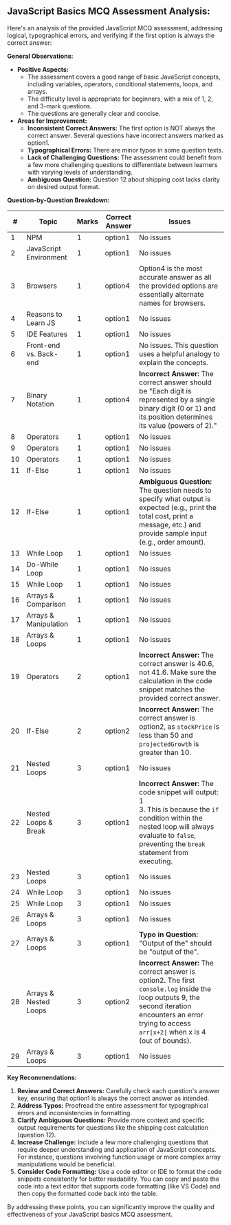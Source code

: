 ## JavaScript Basics MCQ Assessment Analysis:

Here's an analysis of the provided JavaScript MCQ assessment, addressing logical, typographical errors, and verifying if the first option is always the correct answer:

**General Observations:**

* **Positive Aspects:**
    * The assessment covers a good range of basic JavaScript concepts, including variables, operators, conditional statements, loops, and arrays.
    * The difficulty level is appropriate for beginners, with a mix of 1, 2, and 3-mark questions.
    * The questions are generally clear and concise.
* **Areas for Improvement:**
    * **Inconsistent Correct Answers:** The first option is NOT always the correct answer. Several questions have incorrect answers marked as option1. 
    * **Typographical Errors:** There are minor typos in some question texts.
    * **Lack of Challenging Questions:** The assessment could benefit from a few more challenging questions to differentiate between learners with varying levels of understanding. 
    * **Ambiguous Question:** Question 12 about shipping cost lacks clarity on desired output format.

**Question-by-Question Breakdown:**

| # | Topic                 | Marks | Correct Answer | Issues                                                                                                                                                                                                       |
|---|----------------------|-------|----------------|---------------------------------------------------------------------------------------------------------------------------------------------------------------------------------------------------------------|
| 1 | NPM                   | 1     | option1        | No issues                                                                                                                                                                                                      |
| 2 | JavaScript Environment| 1     | option1        | No issues                                                                                                                                                                                                      |
| 3 | Browsers             | 1     | option4        | Option4 is the most accurate answer as all the provided options are essentially alternate names for browsers.                                                                                                |
| 4 | Reasons to Learn JS   | 1     | option1        | No issues                                                                                                                                                                                                      |
| 5 | IDE Features         | 1     | option1        | No issues                                                                                                                                                                                                      |
| 6 | Front-end vs. Back-end| 1     | option1        | No issues. This question uses a helpful analogy to explain the concepts.                                                                                                                                      |
| 7 | Binary Notation        | 1     | option4        | **Incorrect Answer:** The correct answer should be "Each digit is represented by a single binary digit (0 or 1) and its position determines its value (powers of 2)."                                           |
| 8 | Operators             | 1     | option1        | No issues                                                                                                                                                                                                      |
| 9 | Operators             | 1     | option1        | No issues                                                                                                                                                                                                      |
| 10| Operators             | 1     | option1        | No issues                                                                                                                                                                                                      |
| 11| If-Else              | 1     | option1        | No issues                                                                                                                                                                                                      |
| 12| If-Else              | 1     | option1        | **Ambiguous Question:** The question needs to specify what output is expected (e.g., print the total cost, print a message, etc.) and provide sample input (e.g., order amount).                             |
| 13| While Loop           | 1     | option1        | No issues                                                                                                                                                                                                      |
| 14| Do-While Loop         | 1     | option1        | No issues                                                                                                                                                                                                      |
| 15| While Loop           | 1     | option1        | No issues                                                                                                                                                                                                      |
| 16| Arrays & Comparison  | 1     | option1        | No issues                                                                                                                                                                                                      |
| 17| Arrays & Manipulation| 1     | option1        | No issues                                                                                                                                                                                                      |
| 18| Arrays & Loops       | 1     | option1        | No issues                                                                                                                                                                                                      |
| 19| Operators             | 2     | option1        | **Incorrect Answer:** The correct answer is 40.6, not 41.6. Make sure the calculation in the code snippet matches the provided correct answer.                                                                 |
| 20| If-Else              | 2     | option2        | **Incorrect Answer:** The correct answer is option2, as `stockPrice` is less than 50 and `projectedGrowth` is greater than 10.                                                                                |
| 21| Nested Loops        | 3     | option1        | No issues                                                                                                                                                                                                      |
| 22| Nested Loops & Break | 3     | option1        | **Incorrect Answer:** The code snippet will output: <br> 1 <br> 3. This is because the `if` condition within the nested loop will always evaluate to `false`, preventing the `break` statement from executing. |
| 23| Nested Loops        | 3     | option1        | No issues                                                                                                                                                                                                      |
| 24| While Loop           | 3     | option1        | No issues                                                                                                                                                                                                      |
| 25| While Loop           | 3     | option1        | No issues                                                                                                                                                                                                      |
| 26| Arrays & Loops       | 3     | option1        | No issues                                                                                                                                                                                                      |
| 27| Arrays & Loops       | 3     | option1        | **Typo in Question:** "Output of the" should be "output of the".                                                                                                                                             |
| 28| Arrays & Nested Loops| 3     | option2        | **Incorrect Answer:** The correct answer is option2. The first `console.log` inside the loop outputs 9, the second iteration encounters an error trying to access `arr[x+2]` when x is 4 (out of bounds). |
| 29| Arrays & Loops       | 3     | option1        | No issues                                                                                                                                                                                                      |

**Key Recommendations:**

1. **Review and Correct Answers:** Carefully check each question's answer key, ensuring that option1 is always the correct answer as intended.
2. **Address Typos:** Proofread the entire assessment for typographical errors and inconsistencies in formatting.
3. **Clarify Ambiguous Questions:**  Provide more context and specific output requirements for questions like the shipping cost calculation (question 12).
4. **Increase Challenge:** Include a few more challenging questions that require deeper understanding and application of JavaScript concepts. For instance, questions involving function usage or more complex array manipulations would be beneficial. 
5. **Consider Code Formatting:** Use a code editor or IDE to format the code snippets consistently for better readability. You can copy and paste the code into a text editor that supports code formatting (like VS Code) and then copy the formatted code back into the table.

By addressing these points, you can significantly improve the quality and effectiveness of your JavaScript basics MCQ assessment. 
